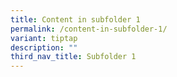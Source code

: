 ```yaml
---
title: Content in subfolder 1
permalink: /content-in-subfolder-1/
variant: tiptap
description: ""
third_nav_title: Subfolder 1
---
```

<p></p>